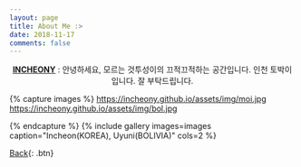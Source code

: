 ```yaml
---
layout: page
title: About Me :>
date: 2018-11-17
comments: false
---
```

    
<center><a href="https://incheony.github.io/about/"><b>INCHEONY</b></a> : 안녕하세요, 모르는 것투성이의 끄적끄적하는 공간입니다. 인천 토박이입니다. 잘 부탁드립니다.</center>


{% capture images %}
    https://incheony.github.io/assets/img/moi.jpg
    https://incheony.github.io/assets/img/bol.jpg

{% endcapture %}
{% include gallery images=images caption="Incheon(KOREA), Uyuni(BOLIVIA)" cols=2 %}




[Back](https://incheony.github.io/){: .btn}

